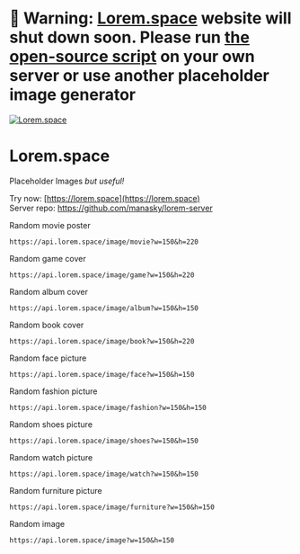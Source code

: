# 🛑 Warning: [Lorem.space](https://lorem.space/) website will shut down soon. Please run [the open-source script](https://github.com/manasky/lorem-server) on your own server or use another placeholder image generator



[![Lorem.space](/public/header.png)](https://lorem.space)
# Lorem.space
Placeholder Images *but useful!*

Try now: [https://lorem.space](https://lorem.space)  
Server repo: https://github.com/manasky/lorem-server

Random movie poster
```
https://api.lorem.space/image/movie?w=150&h=220
```

Random game cover
```
https://api.lorem.space/image/game?w=150&h=220
```
Random album cover
```
https://api.lorem.space/image/album?w=150&h=150
```
Random book cover
```
https://api.lorem.space/image/book?w=150&h=220
```
Random face picture
```
https://api.lorem.space/image/face?w=150&h=150
```
Random fashion picture
```
https://api.lorem.space/image/fashion?w=150&h=150
```
Random shoes picture
```
https://api.lorem.space/image/shoes?w=150&h=150
```
Random watch picture
```
https://api.lorem.space/image/watch?w=150&h=150
```
Random furniture picture
```
https://api.lorem.space/image/furniture?w=150&h=150
```
Random image
```
https://api.lorem.space/image?w=150&h=150
```
